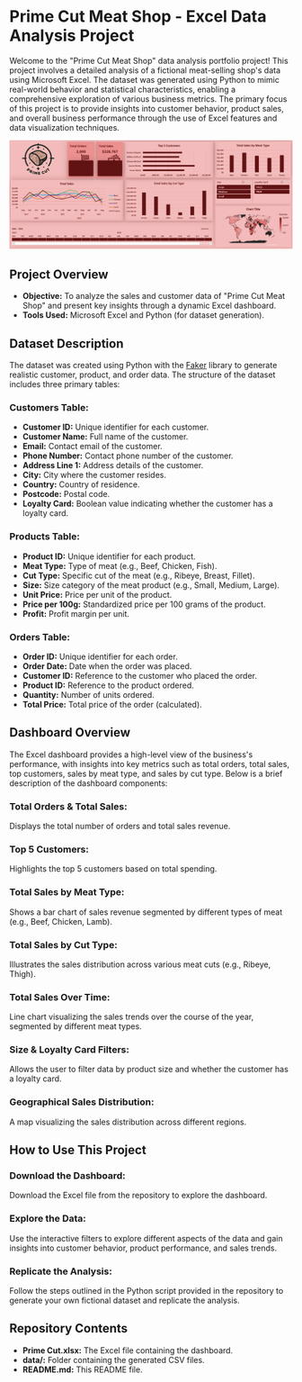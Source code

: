 # Prime Cut Meat Shop - Excel Data Analysis Project
Welcome to the "Prime Cut Meat Shop" data analysis portfolio project! This project involves a detailed analysis of a fictional meat-selling shop's data using Microsoft Excel. The dataset was generated using Python to mimic real-world behavior and statistical characteristics, enabling a comprehensive exploration of various business metrics. The primary focus of this project is to provide insights into customer behavior, product sales, and overall business performance through the use of Excel features and data visualization techniques.

![Dashboard](https://github.com/ArashCh/Data-Analysis-Portfolio/blob/master/Excel/Prime%20Cut/Dashboard%20Screenshot.png)


## Project Overview
- **Objective:** To analyze the sales and customer data of "Prime Cut Meat Shop" and present key insights through a dynamic Excel dashboard.
- **Tools Used:** Microsoft Excel and Python (for dataset generation).


## Dataset Description
The dataset was created using Python with the [Faker](https://faker.readthedocs.io/en/master/) library to generate realistic customer, product, and order data. The structure of the dataset includes three primary tables:
### Customers Table:
- **Customer ID:** Unique identifier for each customer.
- **Customer Name:** Full name of the customer.
- **Email:** Contact email of the customer.
- **Phone Number:** Contact phone number of the customer.
- **Address Line 1:** Address details of the customer.
- **City:** City where the customer resides.
- **Country:** Country of residence.
- **Postcode:** Postal code.
- **Loyalty Card:** Boolean value indicating whether the customer has a loyalty card.
### Products Table:
- **Product ID:** Unique identifier for each product.
- **Meat Type:** Type of meat (e.g., Beef, Chicken, Fish).
- **Cut Type:** Specific cut of the meat (e.g., Ribeye, Breast, Fillet).
- **Size:** Size category of the meat product (e.g., Small, Medium, Large).
- **Unit Price:** Price per unit of the product.
- **Price per 100g:** Standardized price per 100 grams of the product.
- **Profit:** Profit margin per unit.
### Orders Table:
- **Order ID:** Unique identifier for each order.
- **Order Date:** Date when the order was placed.
- **Customer ID:** Reference to the customer who placed the order.
- **Product ID:** Reference to the product ordered.
- **Quantity:** Number of units ordered.
- **Total Price:** Total price of the order (calculated).


## Dashboard Overview
The Excel dashboard provides a high-level view of the business's performance, with insights into key metrics such as total orders, total sales, top customers, sales by meat type, and sales by cut type.
Below is a brief description of the dashboard components:

### Total Orders & Total Sales:
Displays the total number of orders and total sales revenue.
### Top 5 Customers:
Highlights the top 5 customers based on total spending.
### Total Sales by Meat Type:
Shows a bar chart of sales revenue segmented by different types of meat (e.g., Beef, Chicken, Lamb).
### Total Sales by Cut Type:
Illustrates the sales distribution across various meat cuts (e.g., Ribeye, Thigh).
### Total Sales Over Time:
Line chart visualizing the sales trends over the course of the year, segmented by different meat types.
### Size & Loyalty Card Filters:
Allows the user to filter data by product size and whether the customer has a loyalty card.
### Geographical Sales Distribution:
A map visualizing the sales distribution across different regions.


## How to Use This Project
### Download the Dashboard:
Download the Excel file from the repository to explore the dashboard.
### Explore the Data:
Use the interactive filters to explore different aspects of the data and gain insights into customer behavior, product performance, and sales trends.
### Replicate the Analysis:
Follow the steps outlined in the Python script provided in the repository to generate your own fictional dataset and replicate the analysis.


## Repository Contents
- **Prime Cut.xlsx:** The Excel file containing the dashboard.
- **data/:** Folder containing the generated CSV files.
- **README.md:** This README file.

